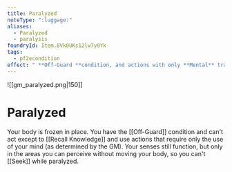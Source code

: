 ```yaml
---
title: Paralyzed
noteType: ":luggage:"
aliases:
  - Paralyzed
  - paralysis
foundryId: Item.8Vk0UKs12lw7y0Yk
tags:
  - pf2econdition
effect: " **Off-Guard **condition, and actions with only **Mental** trait."
---
```

![[gm_paralyzed.png|150]]
# Paralyzed


Your body is frozen in place. You have the [[Off-Guard]] condition and can't act except to [[Recall Knowledge]] and use actions that require only the use of your mind (as determined by the GM). Your senses still function, but only in the areas you can perceive without moving your body, so you can't [[Seek]] while paralyzed.
